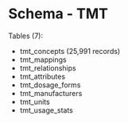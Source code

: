 # Schema - TMT

Tables (7):
- tmt_concepts (25,991 records)
- tmt_mappings
- tmt_relationships
- tmt_attributes
- tmt_dosage_forms
- tmt_manufacturers
- tmt_units
- tmt_usage_stats
